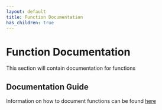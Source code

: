 ```yaml
---
layout: default
title: Function Documentation
has_children: true
---
```

# Function Documentation
This section will contain documentation for functions

## Documentation Guide
Information on how to document functions can be found [here](documentation-example)